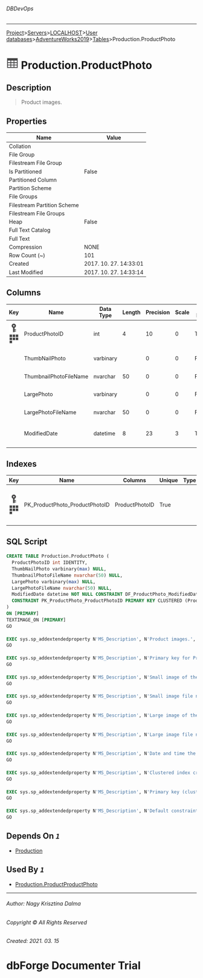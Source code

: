 ###### DBDevOps
___
[Project](../../../../../startpage.md)>[Servers](../../../../Servers.md)>[LOCALHOST](../../../LOCALHOST.md)>[User databases](../../UserDatabases.md)>[AdventureWorks2019](../AdventureWorks2019.md)>[Tables](Tables.md)>Production.ProductPhoto


# ![logo](../../../../../Images/table.svg) Production.ProductPhoto

## <a name="#Description"></a>Description
> Product images.
## <a name="#Properties"></a>Properties
|Name|Value|
|---|---|
|Collation||
|File Group||
|Filestream File Group||
|Is Partitioned|False|
|Partitioned Column||
|Partition Scheme||
|File Groups||
|Filestream Partition Scheme||
|Filestream File Groups||
|Heap|False|
|Full Text Catalog||
|Full Text||
|Compression|NONE|
|Row Count (~)|101|
|Created|2017. 10. 27. 14:33:01|
|Last Modified|2017. 10. 27. 14:33:14|


## <a name="#Columns"></a>Columns
|Key|Name|Data Type|Length|Precision|Scale|Not Null|Identity|Rule|Default|Computed|Persisted|Description
|---|---|---|---|---|---|---|---|---|---|---|---|---
|[![Primary Key PK_ProductPhoto_ProductPhotoID](../../../../../Images/primarykey.svg)](#Indexes)[![Cluster Key PK_ProductPhoto_ProductPhotoID](../../../../../Images/Cluster.svg)](#Indexes)|ProductPhotoID|int|4|10|0|True|1 - 1|||False|False|Primary key for ProductPhoto records.|
||ThumbNailPhoto|varbinary||0|0|False||||False|False|Small image of the product.|
||ThumbnailPhotoFileName|nvarchar|50|0|0|False||||False|False|Small image file name.|
||LargePhoto|varbinary||0|0|False||||False|False|Large image of the product.|
||LargePhotoFileName|nvarchar|50|0|0|False||||False|False|Large image file name.|
||ModifiedDate|datetime|8|23|3|True|||(getdate())|False|False|Date and time the record was last updated.|

## <a name="#Indexes"></a>Indexes
|Key|Name|Columns|Unique|Type|Description
|---|---|---|---|---|---
|[![Primary Key PK_ProductPhoto_ProductPhotoID](../../../../../Images/primarykey.svg)](#Indexes)[![Cluster Key PK_ProductPhoto_ProductPhotoID](../../../../../Images/Cluster.svg)](#Indexes)|PK_ProductPhoto_ProductPhotoID|ProductPhotoID|True||Clustered index created by a primary key constraint.|

## <a name="#SqlScript"></a>SQL Script
```SQL
CREATE TABLE Production.ProductPhoto (
  ProductPhotoID int IDENTITY,
  ThumbNailPhoto varbinary(max) NULL,
  ThumbnailPhotoFileName nvarchar(50) NULL,
  LargePhoto varbinary(max) NULL,
  LargePhotoFileName nvarchar(50) NULL,
  ModifiedDate datetime NOT NULL CONSTRAINT DF_ProductPhoto_ModifiedDate DEFAULT (getdate()),
  CONSTRAINT PK_ProductPhoto_ProductPhotoID PRIMARY KEY CLUSTERED (ProductPhotoID)
)
ON [PRIMARY]
TEXTIMAGE_ON [PRIMARY]
GO

EXEC sys.sp_addextendedproperty N'MS_Description', N'Product images.', 'SCHEMA', N'Production', 'TABLE', N'ProductPhoto'
GO

EXEC sys.sp_addextendedproperty N'MS_Description', N'Primary key for ProductPhoto records.', 'SCHEMA', N'Production', 'TABLE', N'ProductPhoto', 'COLUMN', N'ProductPhotoID'
GO

EXEC sys.sp_addextendedproperty N'MS_Description', N'Small image of the product.', 'SCHEMA', N'Production', 'TABLE', N'ProductPhoto', 'COLUMN', N'ThumbNailPhoto'
GO

EXEC sys.sp_addextendedproperty N'MS_Description', N'Small image file name.', 'SCHEMA', N'Production', 'TABLE', N'ProductPhoto', 'COLUMN', N'ThumbnailPhotoFileName'
GO

EXEC sys.sp_addextendedproperty N'MS_Description', N'Large image of the product.', 'SCHEMA', N'Production', 'TABLE', N'ProductPhoto', 'COLUMN', N'LargePhoto'
GO

EXEC sys.sp_addextendedproperty N'MS_Description', N'Large image file name.', 'SCHEMA', N'Production', 'TABLE', N'ProductPhoto', 'COLUMN', N'LargePhotoFileName'
GO

EXEC sys.sp_addextendedproperty N'MS_Description', N'Date and time the record was last updated.', 'SCHEMA', N'Production', 'TABLE', N'ProductPhoto', 'COLUMN', N'ModifiedDate'
GO

EXEC sys.sp_addextendedproperty N'MS_Description', N'Clustered index created by a primary key constraint.', 'SCHEMA', N'Production', 'TABLE', N'ProductPhoto', 'INDEX', N'PK_ProductPhoto_ProductPhotoID'
GO

EXEC sys.sp_addextendedproperty N'MS_Description', N'Primary key (clustered) constraint', 'SCHEMA', N'Production', 'TABLE', N'ProductPhoto', 'CONSTRAINT', N'PK_ProductPhoto_ProductPhotoID'
GO

EXEC sys.sp_addextendedproperty N'MS_Description', N'Default constraint value of GETDATE()', 'SCHEMA', N'Production', 'TABLE', N'ProductPhoto', 'CONSTRAINT', N'DF_ProductPhoto_ModifiedDate'
GO
```

## <a name="#DependsOn"></a>Depends On _`1`_
- [Production](../Security/Schemas/Production.md)


## <a name="#UsedBy"></a>Used By _`1`_
- [Production.ProductProductPhoto](Production.ProductProductPhoto.md)


___
###### Author: Nagy Krisztina Dalma
###### Copyright © All Rights Reserved
###### Created: 2021. 03. 15

# dbForge Documenter Trial